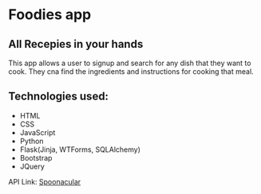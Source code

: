 # Foodies app

## All Recepies in your hands

This app allows a user to signup and search for any dish that they want to cook. They cna find the ingredients and instructions for cooking that meal.

## Technologies used:

- HTML
- CSS
- JavaScript
- Python
- Flask(Jinja, WTForms, SQLAlchemy)
- Bootstrap
- JQuery

API Link: [Spoonacular](https://spoonacular.com/food-api/docs)
